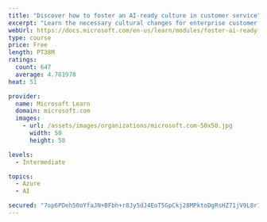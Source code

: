 ```yaml
---
title: "Discover how to foster an AI-ready culture in customer service"
excerpt: "Learn the necessary cultural changes for enterprise customer service to make AI transformation successful, and how they fit into a holistic AI strategy."
webUrl: https://docs.microsoft.com/en-us/learn/modules/foster-ai-ready-culture-customer-service/
type: course
price: Free
length: PT38M
ratings:
  count: 647
  average: 4.761978
heat: 51

provider:
  name: Microsoft Learn
  domain: microsoft.com
  images:
    - url: /assets/images/organizations/microsoft.com-50x50.jpg
      width: 50
      height: 50

levels:
  - Intermediate

topics:
  - Azure
  - AI

secured: "7op6PDeh50oYfaJN+BFbh+r8Jy5dJ4EoT5GpCkj28MPktoDgRsHZ71jV9L8r1fgRpFE02vm7rTPbSA4P6cEkeF0RghoD8/+N3levWeYPXptOej2k8C73GNJ1fMPlVk1OxErkPLCxL1iagjoJtnl2jZHsj1B3GTFF/Gq1FTGri1v6onJ4eF7vm+cloYYyo3ATU5eRsoTyMrtmKTKoiScLdYfycwERVUnqNBAxGIGO1XtzGRTGtxFy0p4TcbTHgjKuxObSvGuPKFvoC0m1XTNdvct7D6p1qFrCdP19VIa5prxGn/LiW2Id8Vmilbo9+k9lNVsUKDwydFPNFsufuzxEYezuD7HoGFf2kqjaSolSfUTpTbAb01tdND89g1sQZnSUSsA23LXQnaSPmFYBHr9qaoSnLfau93q7uDR/W1tDO5M=;0ZlEtZ+FLEowpDAQtct+GA=="
---
```



